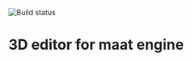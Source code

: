 ![Build status](https://travis-ci.com/lilith645/Maat-Editor3D.svg?token=nw7eyDYfjBcSaxj1G3h7&branch=master)
# 3D editor for maat engine
